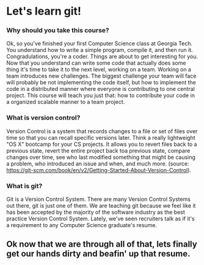 # Let's learn git!  

### Why should you take this course?
Ok, so you've finished your first Computer Science class at Georgia Tech. You understand how to write a simple program, compile it, and then run it. Congradulations, you're a coder. Things are about to get interesting for you. Now that you understand can write some code that actually does some thing it's time to take it to the next level, working on a team. Working on a team introduces new challenges. The biggest challenge your team will face will probably be not implementing the code itself, but how to implement the code in a distributed manner where everyone is contributing to one central project. This course will teach you just that: how to contribute your code in a organized scalable manner to a team project.

### What is version control?
Version Control is a system that records changes to a file or set of files over time so that you can recall specific versions later. Think a really lightweight "OS X" bootcamp for your CS projects. It allows you to revert files back to a previous state, revert the entire project back toa  previous state, compare changes over time, see who last modified something that might be causing a problem, who introduced an issue and when, and much more. (source: https://git-scm.com/book/en/v2/Getting-Started-About-Version-Control).

### What is git?
Git is a Version Control System. There are many Version Control Systems out there, git is just one of them. We are teaching git because we feel like it has been accepted by the majority of the software industry as the best practice Version Control System. Lately, we've seen recruiters talk as if it's a requirement to any Computer Science graduate's resume.

## Ok now that we are through all of that, lets finally get our hands dirty and beafin' up that resume.  

 
